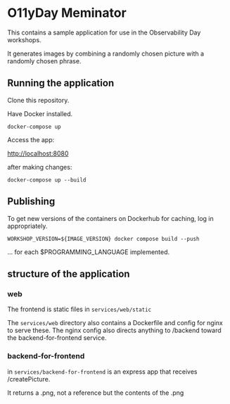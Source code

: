 
# O11yDay Meminator

This contains a sample application for use in the Observability Day workshops.

It generates images by combining a randomly chosen picture with a randomly chosen phrase.

## Running the application

Clone this repository.

Have Docker installed.

`docker-compose up`

Access the app:

[http://localhost:8080]()

after making changes:

`docker-compose up --build`

## Publishing

To get new versions of the containers on Dockerhub for caching, log in appropriately.

`WORKSHOP_VERSION=${IMAGE_VERSION} docker compose build --push`

... for each $PROGRAMMING_LANGUAGE implemented.

## structure of the application

### web

The frontend is static files in `services/web/static`

The `services/web` directory also contains a Dockerfile and config for nginx to serve these. The nginx config also directs anything to /backend toward the backend-for-frontend service.

### backend-for-frontend

in `services/backend-for-frontend` is an express app that receives /createPicture.

It returns a .png, not a reference but the contents of the .png

